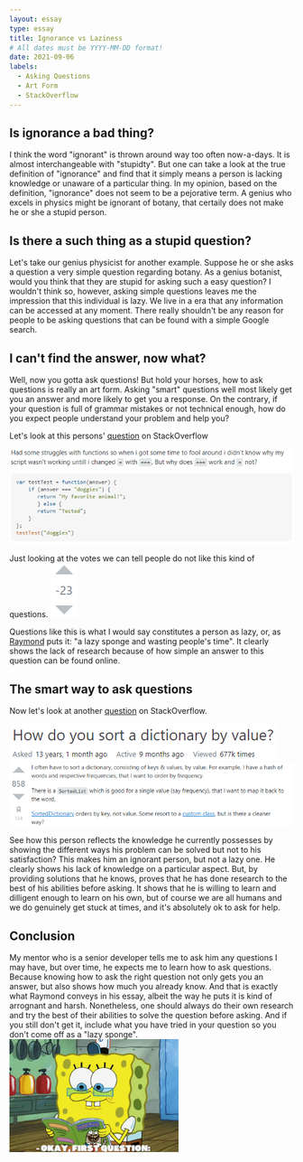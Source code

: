 ```yaml
---
layout: essay
type: essay
title: Ignorance vs Laziness
# All dates must be YYYY-MM-DD format!
date: 2021-09-06
labels:
  - Asking Questions
  - Art Form
  - StackOverflow
---
```


## Is ignorance a bad thing?
I think the word "ignorant" is thrown around way too often now-a-days. It is almost interchangeable with "stupidty". But one can take a look at the true definition of "ignorance" and find that it simply means a person is lacking knowledge or unaware of a particular thing. In my opinion, based on the definition, "ignorance" does not seem to be a pejorative term. A genius who excels in physics might be ignorant of botany, that certaily does not make he or she a stupid person. 

## Is there a such thing as a stupid question?
Let's take our genius physicist for another example. Suppose he or she asks a question a very simple question regarding botany. As a genius botanist, would you think that they are stupid for asking such a easy question? I wouldn't think so, however, asking simple questions leaves me the impression that this individual is lazy. We live in a era that any information can be accessed at any moment. There really shouldn't be any reason for people to be asking questions that can be found with a simple Google search. 

## I can't find the answer, now what?
Well, now you gotta ask questions! But hold your horses, how to ask questions is really an art form. Asking "smart" questions well most likely get you an answer and more likely to get you a response. On the contrary, if your question is full of grammar mistakes or not technical enough, how do you expect people understand your problem and help you? 

Let's look at this persons' [question](https://stackoverflow.com/questions/30910436/javascript-difference-between-and) on StackOverflow

<img class="centered" src="../images/question1.png">

Just looking at the votes we can tell people do not like this kind of questions. <img class="right float" src="../images/downvote (2).png">

Questions like this is what I would say constitutes a person as lazy, or, as [Raymond](http://www.catb.org/esr/faqs/smart-questions.html) puts it: "a lazy sponge and wasting people's time". It clearly shows the lack of research because of how simple an answer to this question can be found online.

## The smart way to ask questions
Now let's look at another [question](https://stackoverflow.com/questions/289/how-do-you-sort-a-dictionary-by-value) on StackOverflow.

<img class="centered" src="../images/goodQH.png">
<img class="centered" src="../images/goodQ.png">

See how this person reflects the knowledge he currently possesses by showing the different ways his problem can be solved but not to his satisfaction? This makes him an ignorant person, but not a lazy one. He clearly shows his lack of knowledge on a particular aspect. But, by providing solutions that he knows, proves that he has done research to the best of his abilities before asking. It shows that he is willing to learn and dilligent enough to learn on his own, but of course we are all humans and we do genuinely get stuck at times, and it's absolutely ok to ask for help.

## Conclusion
My mentor who is a senior developer tells me to ask him any questions I may have, but over time, he expects me to learn how to ask questions. Because knowing how to ask the right question not only gets you an answer, but also shows how much you already know. And that is exactly what Raymond conveys in his essay, albeit the way he puts it is kind of arrognant and harsh. Nonetheless, one should always do their own research and try the best of their abilities to solve the question before asking. And if you still don't get it, include what you have tried in your question so you don't come off as a "lazy sponge". <img class="ui medium right spaced image" src="../images/sponge.png" width=300 height=200>





